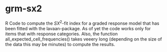 # grm-sx2

R Code to compute the $SX^2$-fit index for a graded response model that has been fitted with the lavaan-package. As of yet the code works only for items that with response categories. Also, the function all_expected_cell_frequencies() takes veeery long (depending on the size of the data this may be minutes) to compute the results.
